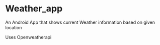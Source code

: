 # Weather_app

An Android App that shows current Weather information based on given location

Uses Openweatherapi
